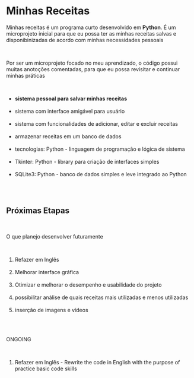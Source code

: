 <h1>Minhas Receitas</h1>
<p>Minhas receitas é um programa curto desenvolvido em <strong>Python</strong>. É um microprojeto inicial para que eu possa ter as minhas receitas salvas e disponibinizadas de acordo com minhas necessidades pessoais</p>
</br>
<p>Por ser um microprojeto focado no meu aprendizado, o código possui muitas anotoções comentadas, para que eu possa revisitar e continuar minhas práticas</p>
</br>
<p>
<ul>
  <li><strong>sistema pessoal para salvar minhas receitas</strong></li> </br>
  <li>sistema com interface amigável para usuário</li></br>
  <li>sistema com funcionalidades de adicionar, editar e excluir receitas</li></br>
  <li>armazenar receitas em um banco de dados</li></br>
  <li>tecnologias: Python - linguagem de programação e lógica de sistema</li></br>
  <li>Tkinter: Python - library para criação de interfaces simples</li></br>
  <li>SQLite3: Python - banco de dados simples e leve integrado ao Python</li></br>
</ul>
</p></br>
<h2>Próximas Etapas</h2>
</br>
<p>O que planejo desenvolver futuramente</p></br>
<p>
<ol>
  <li>Refazer em Inglês</li></br>
  <li>Melhorar interface gráfica</li></br>
  <li>Otimizar e melhorar o desempenho e usabilidade do projeto</li></br>
  <li>possibilitar análise de quais receitas mais utilizadas e menos utilizadas</li></br>
  <li>inserção de imagens e vídeos</li></br>
</ol></p>
</br>
<p>ONGOING</p></br>
<p>
<ol>
  <li>Refazer em Inglês - Rewrite the code in English with the purpose of practice basic code skills</li></br>
</ol></p>
</br>
